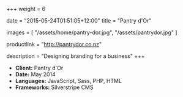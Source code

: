 +++
weight = 6

date = "2015-05-24T01:51:05+12:00"
title = "Pantry d'Or"

images = [
    "/assets/home/pantry-dor.jpg",
    "/assets/pantrydor.jpg"
]

productlink = "http://pantrydor.co.nz"

description = "Designing branding for a business"
+++

- **Client:** Pantry d'Or
- **Date:** May 2014
- **Languages:** JavaScript, Sass, PHP, HTML
- **Frameworks:** Silverstripe CMS
